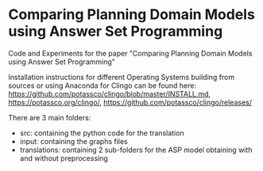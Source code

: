 # Comparing Planning Domain Models using Answer Set Programming
 Code and Experiments for the paper "Comparing Planning Domain Models using Answer Set Programming"

Installation instructions for different Operating Systems building from sources or using Anaconda for Clingo can be found here: https://github.com/potassco/clingo/blob/master/INSTALL.md, https://potassco.org/clingo/, https://github.com/potassco/clingo/releases/

There are 3 main folders:
 - src: containing the python code for the translation
 - input: containing the graphs files
 - translations: containing 2 sub-folders for the ASP model obtaining with and without preprocessing
